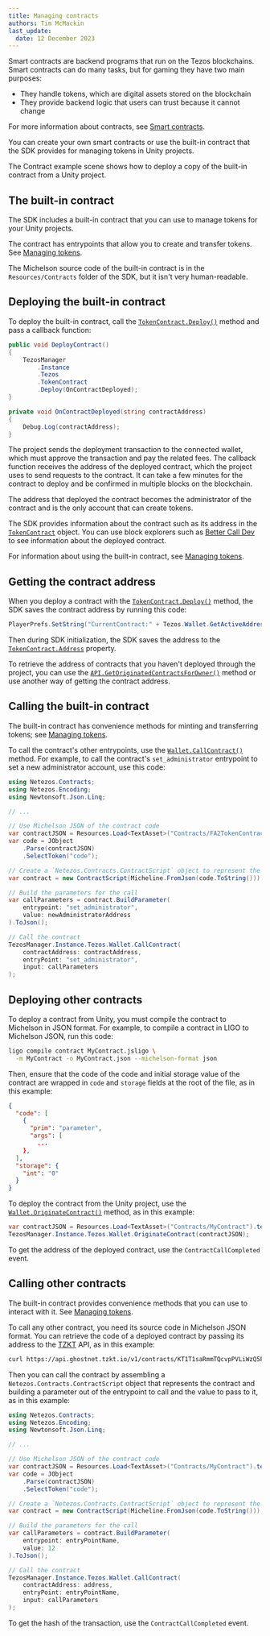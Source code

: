 ```yaml
---
title: Managing contracts
authors: Tim McMackin
last_update:
  date: 12 December 2023
---
```


Smart contracts are backend programs that run on the Tezos blockchains.
Smart contracts can do many tasks, but for gaming they have two main purposes:

- They handle tokens, which are digital assets stored on the blockchain
- They provide backend logic that users can trust because it cannot change

For more information about contracts, see [Smart contracts](../smart-contracts).

You can create your own smart contracts or use the built-in contract that the SDK provides for managing tokens in Unity projects.

The Contract example scene shows how to deploy a copy of the built-in contract from a Unity project.

## The built-in contract

The SDK includes a built-in contract that you can use to manage tokens for your Unity projects.

The contract has entrypoints that allow you to create and transfer tokens.
See [Managing tokens](./managing-tokens).

The Michelson source code of the built-in contract is in the `Resources/Contracts` folder of the SDK, but it isn't very human-readable.

## Deploying the built-in contract

To deploy the built-in contract, call the [`TokenContract.Deploy()`](./reference/TokenContract#deploy) method and pass a callback function:

```csharp
public void DeployContract()
{
    TezosManager
        .Instance
        .Tezos
        .TokenContract
        .Deploy(OnContractDeployed);
}

private void OnContractDeployed(string contractAddress)
{
    Debug.Log(contractAddress);
}
```

The project sends the deployment transaction to the connected wallet, which must approve the transaction and pay the related fees.
The callback function receives the address of the deployed contract, which the project uses to send requests to the contract.
It can take a few minutes for the contract to deploy and be confirmed in multiple blocks on the blockchain.

The address that deployed the contract becomes the administrator of the contract and is the only account that can create tokens.

The SDK provides information about the contract such as its address in the [`TokenContract`](./reference/TokenContract) object.
You can use block explorers such as [Better Call Dev](https://better-call.dev/) to see information about the deployed contract.

For information about using the built-in contract, see [Managing tokens](./managing-tokens).

## Getting the contract address

When you deploy a contract with the [`TokenContract.Deploy()`](./reference/TokenContract#deploy) method, the SDK saves the contract address by running this code:

```csharp
PlayerPrefs.SetString("CurrentContract:" + Tezos.Wallet.GetActiveAddress(), contractAddress);
```

Then during SDK initialization, the SDK saves the address to the [`TokenContract.Address`](./reference/TokenContract) property.

To retrieve the address of contracts that you haven't deployed through the project, you can use the [`API.GetOriginatedContractsForOwner()`](./reference/API#getoriginatedcontractsforowner) method or use another way of getting the contract address.

## Calling the built-in contract

The built-in contract has convenience methods for minting and transferring tokens; see [Managing tokens](./managing-tokens).

To call the contract's other entrypoints, use the [`Wallet.CallContract()`](./reference/Wallet#callcontract) method.
For example, to call the contract's `set_administrator` entrypoint to set a new administrator account, use this code:

```csharp
using Netezos.Contracts;
using Netezos.Encoding;
using Newtonsoft.Json.Linq;

// ...

// Use Michelson JSON of the contract code
var contractJSON = Resources.Load<TextAsset>("Contracts/FA2TokenContract").text;
var code = JObject
    .Parse(contractJSON)
    .SelectToken("code");

// Create a `Netezos.Contracts.ContractScript` object to represent the contract
var contract = new ContractScript(Micheline.FromJson(code.ToString()));

// Build the parameters for the call
var callParameters = contract.BuildParameter(
    entrypoint: "set_administrator",
    value: newAdministratorAddress
).ToJson();

// Call the contract
TezosManager.Instance.Tezos.Wallet.CallContract(
    contractAddress: contractAddress,
    entryPoint: "set_administrator",
    input: callParameters
);
```

<!-- TODO link to a list of entrypoints in the contract -->

## Deploying other contracts

To deploy a contract from Unity, you must compile the contract to Michelson in JSON format.
For example, to compile a contract in LIGO to Michelson JSON, run this code:

```bash
ligo compile contract MyContract.jsligo \
  -m MyContract -o MyContract.json --michelson-format json
```

Then, ensure that the code of the code and initial storage value of the contract are wrapped in `code` and `storage` fields at the root of the file, as in this example:

```json
{
  "code": [
    {
      "prim": "parameter",
      "args": [
        ...
    },
  ],
  "storage": {
    "int": "0"
  }
}
```

To deploy the contract from the Unity project, use the [`Wallet.OriginateContract()`](./reference/Wallet#originatecontract) method, as in this example:

```csharp
var contractJSON = Resources.Load<TextAsset>("Contracts/MyContract").text;
TezosManager.Instance.Tezos.Wallet.OriginateContract(contractJSON);
```

To get the address of the deployed contract, use the `ContractCallCompleted` event.

## Calling other contracts

The built-in contract provides convenience methods that you can use to interact with it.
See [Managing tokens](./managing-tokens).

To call any other contract, you need its source code in Michelson JSON format.
You can retrieve the code of a deployed contract by passing its address to the [TZKT](https://api.tzkt.io/) API, as in this example:

```bash
curl https://api.ghostnet.tzkt.io/v1/contracts/KT1T1saRmmTQcvpPVLiWzQ5FaMzAwkgwND8J/code
```

Then you can call the contract by assembling a `Netezos.Contracts.ContractScript` object that represents the contract and building a parameter out of the entrypoint to call and the value to pass to it, as in this example:

```csharp
using Netezos.Contracts;
using Netezos.Encoding;
using Newtonsoft.Json.Linq;

// ...

// Use Michelson JSON of the contract code
var contractJSON = Resources.Load<TextAsset>("Contracts/MyContract").text;
var code = JObject
    .Parse(contractJSON)
    .SelectToken("code");

// Create a `Netezos.Contracts.ContractScript` object to represent the contract
var contract = new ContractScript(Micheline.FromJson(code.ToString()));

// Build the parameters for the call
var callParameters = contract.BuildParameter(
    entrypoint: entryPointName,
    value: 12
).ToJson();

// Call the contract
TezosManager.Instance.Tezos.Wallet.CallContract(
    contractAddress: address,
    entryPoint: entryPointName,
    input: callParameters
);
```

To get the hash of the transaction, use the `ContractCallCompleted` event.

<!-- TODO:
- Can you deploy a contract for each user?
- Managing multiple contracts?
- Encoding param for `value`
-->
